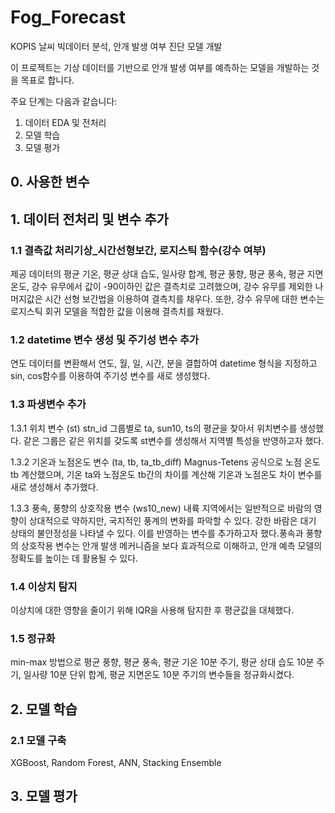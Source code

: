# Fog_Forecast
KOPIS 날씨 빅데이터 분석, 안개 발생 여부 진단 모델 개발

이 프로젝트는 기상 데이터를 기반으로 안개 발생 여부를 예측하는 모델을 개발하는 것을 목표로 합니다. 

주요 단계는 다음과 같습니다:

1. 데이터 EDA 및 전처리
2. 모델 학습
3. 모델 평가  

## **0. 사용한 변수**

## **1. 데이터 전처리 및 변수 추가**
### 1.1 결측값 처리기상_시간선형보간, 로지스틱 함수(강수 여부)
제공 데이터의 평균 기온, 평균 상대 습도, 일사량 합계, 평균 풍향, 평균 풍속, 평균 지면온도, 강수 유무에서 값이 -90이하인 값은 결측치로 고려했으며, 강수 유무를 제외한 나머지값은 시간 선형 보간법을 이용하여 결측치를 채우다. 또한, 강수 유무에 대한 변수는 로지스틱 회귀 모델을 적합한 값을 이용해 결측치를 채웠다.

### 1.2 datetime 변수 생성 및 주기성 변수 추가
연도 데이터를 변환해서 연도, 월, 일, 시간, 분을 결합하여 datetime 형식을 지정하고 sin, cos함수를 이용하여 주기성 변수를 새로 생성했다.

### 1.3 파생변수 추가
1.3.1 위치 변수 (st)
stn_id 그룹별로 ta, sun10, ts의 평균을 찾아서 위치변수를 생성했다. 같은 그룹은 같은 위치를 갖도록 st변수를 생성해서 지역별 특성을 반영하고자 했다.

1.3.2 기온과 노점온도 변수 (ta, tb, ta_tb_diff)
Magnus-Tetens 공식으로 노점 온도 tb 계산했으며, 기온 ta와 노점온도 tb간의 차이를 계산해 기온과 노점온도 차이 변수를 새로 생성해서 추가했다.

1.3.3 풍속, 풍향의 상호작용 변수 (ws10_new)
내륙 지역에서는 일반적으로 바람의 영향이 상대적으로 약하지만, 국지적인 풍계의 변화를 파악할 수 있다. 강한 바람은 대기 상태의 불안정성을 나타낼 수 있다. 이를 반영하는 변수를 추가하고자 했다.풍속과 풍향의 상호작용 변수는 안개 발생 메커니즘을 보다 효과적으로 이해하고, 안개 예측 모델의 정확도를 높이는 데 활용될 수 있다.

### 1.4 이상치 탐지
이상치에 대한 영향을 줄이기 위해 IQR을 사용해 탐지한 후 평균값을 대체했다.

### 1.5 정규화
min-max 방법으로 평균 풍향, 평균 풍속, 평균 기온 10분 주기, 평균 상대 습도 10분 주기, 일사량 10분 단위 합계, 평균 지면온도 10분 주기의 변수들을 정규화시켰다.

## **2. 모델 학습**
### 2.1 모델 구축
XGBoost, Random Forest, ANN, Stacking Ensemble

## **3. 모델 평가**



